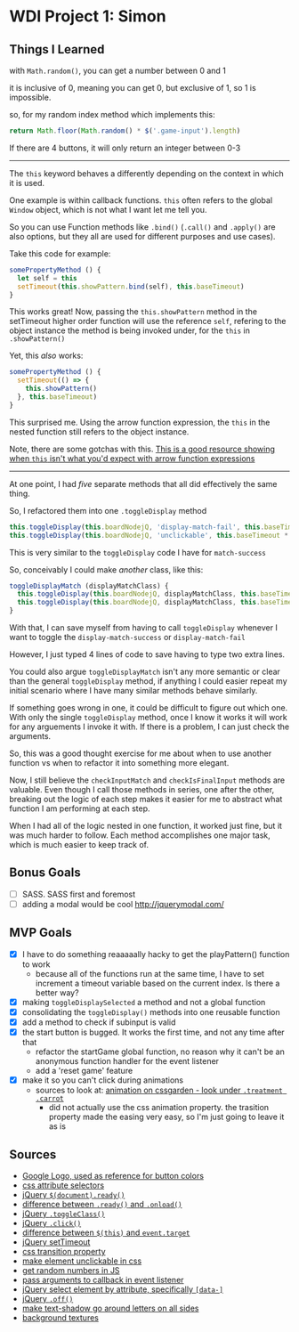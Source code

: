 # WDI Project 1: Simon

## Things I Learned

with `Math.random()`, you can get a number between 0 and 1

it is inclusive of 0, meaning you can get 0, but exclusive of 1, so 1 is impossible.

so, for my random index method which implements this:

```js
return Math.floor(Math.random() * $('.game-input').length)
```

If there are 4 buttons, it will only return an integer between 0-3

---
The `this` keyword behaves a differently depending on the context in which it is used.

One example is within callback functions. `this` often refers to the global `Window` object, which is not what I want let me tell you.

So you can use Function methods like `.bind()` (`.call()` and `.apply()` are also options, but they all are used for different purposes and use cases).

Take this code for example:

```js
somePropertyMethod () {
  let self = this
  setTimeout(this.showPattern.bind(self), this.baseTimeout)
}
```

This works great! Now, passing the `this.showPattern` method in the setTimeout higher order function will use the reference `self`, refering to the object instance the method is being invoked under, for the `this` in `.showPattern()`

Yet, this _also_ works:

```js
somePropertyMethod () {
  setTimeout(() => {
    this.showPattern()
  }, this.baseTimeout)
}
```

This surprised me. Using the arrow function expression, the `this` in the nested function still refers to the object instance.

Note, there are some gotchas with this. [This is a good resource showing when `this` isn't what you'd expect with arrow function expressions](https://derickbailey.com/2015/09/28/do-es6-arrow-functions-really-solve-this-in-javascript/)

---
At one point, I had *five* separate methods that all did effectively the same thing.

So, I refactored them into one `.toggleDisplay` method

```js
this.toggleDisplay(this.boardNodejQ, 'display-match-fail', this.baseTimeout)
this.toggleDisplay(this.boardNodejQ, 'unclickable', this.baseTimeout * 2)
```

This is very similar to the `toggleDisplay` code I have for `match-success`

So, conceivably I could make _another_ class, like this:

```js
toggleDisplayMatch (displayMatchClass) {
  this.toggleDisplay(this.boardNodejQ, displayMatchClass, this.baseTimeout)
  this.toggleDisplay(this.boardNodejQ, displayMatchClass, this.baseTimeout * 2)
}
```

With that, I can save myself from having to call `toggleDisplay` whenever I want to toggle the `display-match-success` or `display-match-fail`

However, I just typed 4 lines of code to save having to type two extra lines.

You could also argue `toggleDisplayMatch` isn't any more semantic or clear than the general `toggleDisplay` method, if anything I could easier repeat my initial scenario where I have many similar methods behave similarly.

If something goes wrong in one, it could be difficult to figure out which one. With only the single `toggleDisplay` method, once I know it works it will work for any arguements I invoke it with. If there is a problem, I can just check the arguments.

So, this was a good thought exercise for me about when to use another function vs when to refactor it into something more elegant.

Now, I still believe the `checkInputMatch` and `checkIsFinalInput` methods are valuable. Even though I call those methods in series, one after the other, breaking out the logic of each step makes it easier for me to abstract what function I am performing at each step.

When I had all of the logic nested in one function, it worked just fine, but it was much harder to follow. Each method accomplishes one major task, which is much easier to keep track of.

## Bonus Goals

- [ ] SASS. SASS first and foremost
- [ ] adding a modal would be cool <http://jquerymodal.com/>

## MVP Goals

- [x] I have to do something reaaaaally hacky to get the playPattern() function to work
  - because all of the functions run at the same time, I have to set increment a timeout variable based on the current index. Is there a better way?
- [x] making `toggleDisplaySelected` a method and not a global function
- [x] consolidating the `toggleDisplay()` methods into one reusable function
- [x] add a method to check if subinput is valid
- [x] the start button is bugged. It works the first time, and not any time after that
  - refactor the startGame global function, no reason why it can't be an anonymous function handler for the event listener
  - add a 'reset game' feature
- [x] make it so you can't click during animations
  - sources to look at: [animation on cssgarden - look under `.treatment .carrot`](http://cssgridgarden.com/)
    - did not actually use the css animation property. the trasition property made the easing very easy, so I'm just going to leave it as is

## Sources

- [Google Logo, used as reference for button colors](https://en.wikipedia.org/wiki/Google_logo#/media/File:Google-favicon-2015.png)
- [css attribute selectors](https://www.w3schools.com/css/css_attribute_selectors.asp)
- [jQuery `$(document).ready()`](https://learn.jquery.com/using-jquery-core/document-ready/)
- [difference between `.ready()` and `.onload()`](https://stackoverflow.com/a/3698214)
- [jQuery `.toggleClass()`](https://api.jquery.com/toggleclass/)
- [jQuery `.click()`](https://api.jquery.com/click/)
- [difference between `$(this)` and `event.target`](https://stackoverflow.com/a/21667010)
- [jQuery setTimeout](https://www.sitepoint.com/jquery-settimeout-function-examples/)
- [css transition property](https://developer.mozilla.org/en-US/docs/Web/CSS/CSS_Transitions/Using_CSS_transitions)
- [make element unclickable in css](https://stackoverflow.com/a/37216892)
- [get random numbers in JS](https://developer.mozilla.org/en-US/docs/Web/JavaScript/Reference/Global_Objects/Math/random)
- [pass arguments to callback in event listener](https://stackoverflow.com/a/979344)
- [jQuery select element by attribute, specifically `[data-]`](https://stackoverflow.com/a/29906777)
- [jQuery `.off()`](https://api.jquery.com/off/)
- [make text-shadow go around letters on all sides](https://stackoverflow.com/a/34595679)
- [background textures](https://www.transparenttextures.com/)
